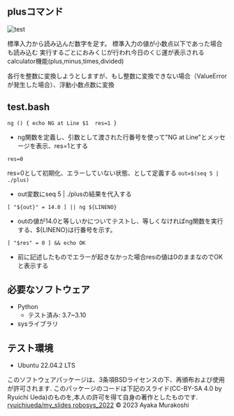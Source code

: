 ## plusコマンド
![test](https://github.com/ayamaruu/robosys2023/actions/workflows/test.yml/badge.svg)

標準入力から読み込んだ数字を足す。
標準入力の値が小数点以下であった場合も読み込む
実行するごとにおみくじが行われ今日のくじ運が表示される
calculator機能(plus,minus,times,divided)


各行を整数に変換しようとしますが、もし整数に変換できない場合（ValueErrorが発生した場合）、浮動小数点数に変換

## test.bash
`ng () { echo NG at Line $1  res=1 }`
* ng関数を定義し、引数として渡された行番号を使って"NG at Line"とメッセージを表示、res=1とする
```
res=0
```
res=0として初期化、エラーしていない状態、として定義する
`out=$(seq 5 | ./plus)`
* out変数にseq 5 | ./plusの結果を代入する
```
[ "${out}" = 14.0 ] || ng ${LINENO}
```
* outの値が14.0と等しいかについてテストし、等しくなければng関数を実行する、${LINENO}は行番号を示す。
```
[ "$res" = 0 ] && echo OK
```
* 前に記述したものでエラーが起きなかった場合resの値は0のままなのでOKと表示する

## 必要なソフトウェア
* Python
  * テスト済み: 3.7~3.10
* sysライブラリ

## テスト環境
* Ubuntu 22.04.2 LTS

このソフトウェアパッケージは、3条項BSDライセンスの下、再頒布および使用が許可されます.
このパッケージのコードは下記のスライド(CC-BY-SA 4.0 by Ryuichi Ueda)のものを,本人の許可を得て自身の著作としたものです.
[ryuichiueda/my_slides robosys_2022](http://githb.com/ryuichiueda/my_slides/tree/master/robosys_2022)
© 2023 Ayaka Murakoshi
